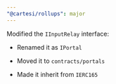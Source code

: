 ```yaml
---
"@cartesi/rollups": major
---
```


Modified the `IInputRelay` interface:

-   Renamed it as `IPortal`

-   Moved it to `contracts/portals`

-   Made it inherit from `IERC165`

